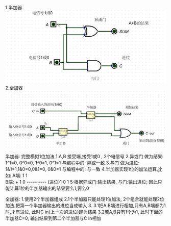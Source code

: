 1.半加器
![半加器](imgs/half.gif)
2.全加器
![全加器](imgs/all_add.gif)

半加器: 完整模拟1位加法
1.A,B 接受端,接受1或0 , 2个电信号
2.异或门 做为结果: 1^1=0, 0^0=0, 1^0=1, 0^1=1 与编程中的: 异或一致
3.与门   做为进位: 1&1=1,1&0=0,0&1=0, 0&0=1 与编程中的: 与一致
4.半加器实现1位的加法运算,比如:
  A端:                               1          1         
  B端:                            +  1          0
                                  -----       ----
                            (进位)1  0          1
5:根据异或门:输出结果, 与门:输出进位; 因此只能计算1位的半加器输出的结果要么1,要么0

全加器:
1.使用2个半加器组成
2.1个半加器只能处理1位加法, 2个组合就能处理2位加法,把第一个半加器输出的进位当成输入
3.
  3.1把A,B端进行相加,只有A,B端都为1时,才有进位, 此时C in(上一次的进位)即为结果
  3.2若A,B只有1个为1, 此时下面的半加器C=0, 输出结果到第二个半加器与C in相加

          

